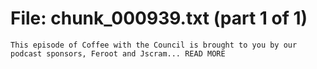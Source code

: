 ﻿# File: chunk_000939.txt (part 1 of 1)
```
This episode of Coffee with the Council is brought to you by our podcast sponsors, Feroot and Jscram... READ MORE
```

